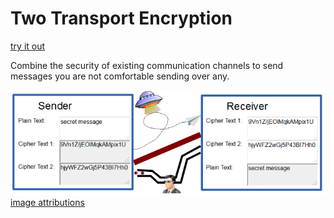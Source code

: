 Two Transport Encryption
=============

[try it out](https://xiegeo.github.io/two-transport/)

Combine the security of existing communication channels to send messages you are not comfortable sending over any.


![](ttp_illustration.png)
[image attributions](https://github.com/xiegeo/garage/tree/e2d0b509f6c192fdee3f25a8471337bf0744aa3c/ttp_illustration)